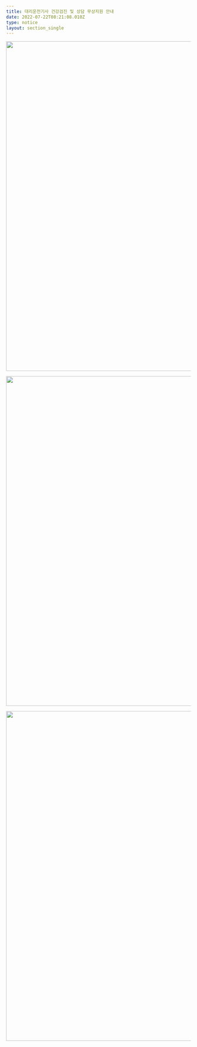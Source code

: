 ```yaml
---
title: 대리운전기사 건강검진 및 상담 무상지원 안내
date: 2022-07-22T08:21:08.010Z
type: notice
layout: section_single
---
```

<p><img src="https://drive.tiny.cloud/1/engl1s97gj9hrxpoa7eh7z5f05ozxfm1box3nxkh4j7a43ei/fb863f66-2892-4ede-b565-02d4d57610d8" alt="" width="900" height="900" /></p>
<p><img src="https://drive.tiny.cloud/1/engl1s97gj9hrxpoa7eh7z5f05ozxfm1box3nxkh4j7a43ei/da052973-fbc0-4a2f-a8d6-aed4e3051b94" alt="" width="900" height="900" /></p>
<p><img src="https://drive.tiny.cloud/1/engl1s97gj9hrxpoa7eh7z5f05ozxfm1box3nxkh4j7a43ei/fe688edb-5f54-4766-83c7-cd41fdb4aa8b" alt="" width="900" height="900" /></p>
<p>&nbsp;</p>
<p>&nbsp;</p>